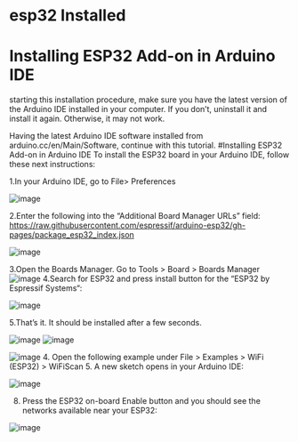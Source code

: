 # esp32 Installed
# Installing ESP32 Add-on in Arduino IDE

starting this installation procedure, make sure you have the latest version of the Arduino IDE installed in your computer. If you don’t, uninstall it and install it again. Otherwise, it may not work.

Having the latest Arduino IDE software installed from arduino.cc/en/Main/Software, continue with this tutorial.
#Installing ESP32 Add-on in Arduino IDE
To install the ESP32 board in your Arduino IDE, follow these next instructions:

1.In your Arduino IDE, go to File> Preferences

![image](https://user-images.githubusercontent.com/107868423/182033190-fd97c84f-3f7c-40ed-9301-12cf7ceda4ce.png)

2.Enter the following into the “Additional Board Manager URLs” field:
https://raw.githubusercontent.com/espressif/arduino-esp32/gh-pages/package_esp32_index.json

![image](https://user-images.githubusercontent.com/107868423/182033229-c4a6c9f5-e8d5-494b-a79e-b07a3d4b9b21.png)

3.Open the Boards Manager. Go to Tools > Board > Boards Manager
![image](https://user-images.githubusercontent.com/107868423/182033240-6b90231f-67d8-4472-8144-081b039af3c3.png)
4.Search for ESP32 and press install button for the “ESP32 by Espressif Systems“:

![image](https://user-images.githubusercontent.com/107868423/182033249-974df01a-ee5f-4b66-86c0-aa7f8e00d235.png)

5.That’s it. It should be installed after a few seconds.


![image](https://user-images.githubusercontent.com/107868423/182033262-c1c8c1ed-e581-4dbb-8409-885631b9541c.png)
![image](https://user-images.githubusercontent.com/107868423/182033271-6ab3b60f-2718-486d-b71e-cf0599143acd.png)

![image](https://user-images.githubusercontent.com/107868423/182033275-dd38475f-e5cb-4f35-934f-58de3e34e1da.png)
4. Open the following example under File > Examples > WiFi (ESP32) > WiFiScan
5. A new sketch opens in your Arduino IDE:

![image](https://user-images.githubusercontent.com/107868423/182033305-512a4996-75b5-4a4a-9619-a0692a80d797.png)


8. Press the ESP32 on-board Enable button and you should see the networks available near your ESP32:


![image](https://user-images.githubusercontent.com/107868423/182033347-3637d239-9ee2-45f7-ba41-5e715262bdc7.png)







